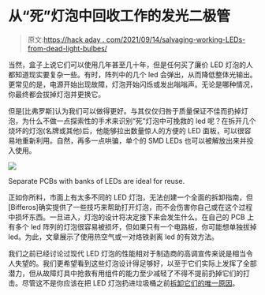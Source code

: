 # 从“死”灯泡中回收工作的发光二极管

> 原文:[https://hack aday . com/2021/09/14/salvaging-working-LEDs-from-dead-light-bulbes/](https://hackaday.com/2021/09/14/salvaging-working-leds-from-dead-light-bulbs/)

当然，盒子上说它们可以使用几年甚至几十年，但是任何买了廉价 LED 灯泡的人都知道现实要复杂一些。有时，阵列中的几个 led 会弹出，从而降低整体光输出。更常见的是，电源开始出现故障，灯泡开始闪烁或发出嗡嗡声。无论是哪种情况，你最终都会拔掉灯泡并更换它。

但是[比弗罗斯]认为我们可以做得更好。与其仅仅归咎于质量保证不佳而扔掉灯泡，为什么不做一点探索性的手术来识别“死”灯泡中可挽救的 led 呢？在拆开几个烧坏的灯泡(名牌或其他)后，他能够拉出数量惊人的方便的 LED 面板，可以很容易地重新利用。自然，再多一点哄骗，单个的 SMD LEDs 也可以被解放出来并投入使用。

[![](../Images/3c409415d133e358d479e767fb4edb94.png)](https://hackaday.com/wp-content/uploads/2021/09/ledsalvage_detail.jpg)

Separate PCBs with banks of LEDs are ideal for reuse.

正如你所料，市面上有太多不同的 LED 灯泡，无法创建一个全面的拆卸指南，但[Bifferos]确实提供了一些技巧来帮助打开灯泡，而不会伤害你自己或在这个过程中损坏东西。一旦进入，灯泡的设计将决定接下来会发生什么。在自己的 PCB 上有多个 led 阵列的灯泡很容易被损坏，但如果只有一个电路板，你可能想单独拔掉 led。为此，文章展示了使用热空气或一对烙铁剥离 led 的有效方法。

我们之前已经讨论过现代 LED 灯泡的性能相对于制造商的高调宣传来说是相当令人失望的。我们更希望看到这些灯泡设计得足够好，以至于它们实际上发挥了全部潜力，但从故障灯具中抢救有用组件的能力至少减轻了不得不提前扔掉它们的打击。尽管这不是你应该在把 LED 灯泡扔进垃圾桶之前[拆卸它们的唯一原因](https://hackaday.com/2019/01/29/dont-toss-that-bulb-it-knows-your-password/)。
